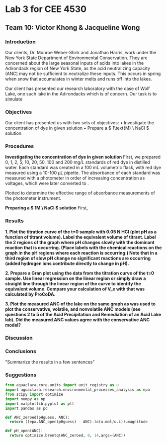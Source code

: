 # Lab 3 for CEE 4530

## Team 10: Victor Khong & Jacqueline Wong ##

### Introduction ###
Our clients, Dr. Monroe Weber-Shirk and Jonathan Harris, work under the New York State Department of Environmental Conservation. They are concerned about the large seasonal inputs of acids into lakes in the Adirondack region of New York State, as the acid neutralizing capacity (ANC) may not be sufficient to neutralize these inputs. This occurs in spring when snow that accumulates in winter melts and runs off into the lakes.

Our client has presented our research laboratory with the case of Wolf Lake, one such lake in the Adirondacks which is of concern. Our task is to simulate

### Objectives ###
Our client has presented us with two sets of objectives:
$\bullet$ Investigate the concentration of dye in given solution
$\bullet$ Prepare a $ 1\text{M} \ NaCl $ solution


### Procedures ###
<b>Investigating the concentration of dye in given solution</b>
First, we prepared 0, 1, 2, 5, 10, 20, 50, 100 and 200 mg/L standards of red dye in distilled water. Each standard was created in a 100 mL volumetric flask, with red dye measured using a 10-100 µL pipette. The absorbance of each standard was measured with a photometer in order of increasing concentration as voltages, which were later converted to .

Plotted to determine the effective range of absorbance measurements of the photometer instrument.

<b>Preparing a $ 1M \ NaCl $ solution</b>
First,

### Results ###

<b>1. Plot the titration curve of the t=0 sample with 0.05 N HCl (plot pH as a function of titrant volume). Label the equivalent volume of titrant. Label the 2 regions of the graph where pH changes slowly with the dominant reaction that is occurring. (Place labels with the chemical reactions on the graph in the pH regions where each reaction is occurring.) Note that in a third region of slow pH change no significant reactions are occurring (added hydrogen ions contribute directly to change in pH).</b>

<b>2. Prepare a Gran plot using the data from the titration curve of the t=0 sample. Use linear regression on the linear region or simply draw a straight line through the linear region of the curve to identify the equivalent volume. Compare your calculation of V_e with that was calculated by ProCoDA.</b>

<b>3. Plot the measured ANC of the lake on the same graph as was used to plot the conservative, volatile, and nonvolatile ANC models (see questions 2 to 5 of the Acid Precipitation and Remediation of an Acid Lake lab). Did the measured ANC values agree with the conservative ANC model?</b>

### Discussion ###

### Conclusions ###

"Summarize the results in a few sentences"

### Suggestions ###

```python
from aguaclara.core.units import unit_registry as u
import aguaclara.research.environmental_processes_analysis as epa
from scipy import optimize
import numpy as np
import matplotlib.pyplot as plt
import pandas as pd

def ANC_zeroed(pHguess, ANC):
  return ((epa.ANC_open(pHguess) - ANC).to(u.mol/u.L)).magnitude

def pH_open(ANC):
  return optimize.brentq(ANC_zeroed, 0, 14,args=(ANC))
```
